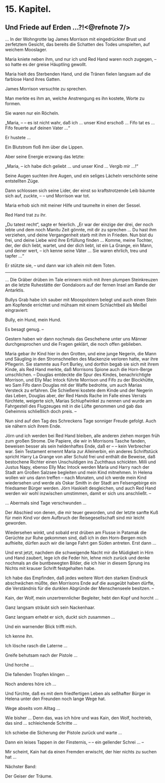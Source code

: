 15\. Kapitel.
=============

<h2>Und Friede auf Erden …?!<@refnote 7/></h2>

… In der Wohngrotte lag James Morrison mit eingedrückter Brust und zerfetztem Gesicht, das bereits die Schatten des Todes umspielten, auf weichem Mooslager.

Maria kniete neben ihm, und nur ich und Red Hand waren noch zugegen, – so hatte es der greise Häuptling gewollt.

Maria hielt des Sterbenden Hand, und die Tränen fielen langsam auf die farblose Hand ihres Gatten.

James Morrison versuchte zu sprechen.

Man merkte es ihm an, welche Anstrengung es ihn kostete, Worte zu formen.

Sie waren nur ein Röcheln.

„Maria, – – es ist nicht wahr, daß ich … unser Kind erschoß … Fifo tat es … Fifo feuerte auf deinen Vater …“

Er hustete …

Ein Blutstrom floß ihm über die Lippen.

Aber seine Energie erzwang das letzte:

„Maria, – ich habe dich geliebt … und unser Kind … Vergib mir …!“

Seine Augen suchten ihre Augen, und ein seliges Lächeln verschönte seine entstellten Züge.

Dann schlossen sich seine Lider, der einst so kraftstrotzende Leib bäumte sich auf, zuckte, – – und Morrison war tot.

Maria erhob sich mit meiner Hilfe und taumelte in einen der Sessel.

Red Hand trat zu ihr.

„Du tatest recht“, sagte er feierlich. „Er war der einzige der drei, der noch lebte und dem noch Manitu Zeit gönnte, mit dir zu sprechen … Du hast ihm verziehen, und deine Vergangenheit starb mit ihm in Frieden. Nun bist du frei, und deine Liebe wird ihre Erfüllung finden … Komme, meine Tochter, der, der dich liebt, wartet, und der dich liebt, ist ein La Grange, ein Mann, und deiner wert, – ich kenne seine Väter … Sie waren ehrlich, treu und tapfer …“

Er stützte sie, – und dann war ich allein mit dem Toten.

* * *

… Die Gräber drüben im Tale erinnern mich mit ihren plumpen Steinkreuzen an die letzte Ruhestätte der Gondaloors auf der fernen Insel am Rande der Antarktis.

Bullys Grab habe ich sauber mit Moospolstern belegt und auch einen Stein am Kopfende errichtet und mühsam mit einem Schlachtbeil als Meißel eingraviert:

Bully, ein Hund,
mein Hund.

Es besagt genug. –

Gestern haben wir dann nochmals das Geschehene unter uns Männer durchgesprochen und die Fragen geklärt, die noch offen geblieben.

Maria gebar ihr Kind hier in den Grotten, und eine junge Negerin, die Mann und Säugling in den Stromschnellen des Mackenzie verloren hatte, war ihre Pflegerin. Sie stammte aus Fort Burley, und dorthin begab sie sich mit ihrem Kinde, als Red Hand merkte, daß Morrisons Spione auch die Horn-Berge umschlichen. – Douglas entdeckte die Spur des Kindes, benachrichtigte Morrison, und Elly Mac Intock führte Morrison und Fifo zu der Blockhütte, wo Sam Fifo dann Douglas mit der Waffe bedrohte, um auch Marias Versteck zu erfahren. Die Schießerei kostete dem Kinde und der Negerin das Leben, Douglas aber, der Red Hands Rache im Falle eines Verrats fürchtete, weigerte sich, Marias Schlupfwinkel zu nennen und wurde am Fahrgestell des Flugzeuges mit in die Lüfte genommen und gab das Geheimnis schließlich doch preis. –

Nun sind auf den Tag des Schreckens Tage sonniger Freude gefolgt. Auch sie nähern sich ihrem Ende.

Jörn und ich werden bei Red Hand bleiben, alle anderen ziehen morgen früh zum großen Strome. Die Papiere, die wir in Morrisons Tasche fanden, beweisen besser als sein heldenhaftes Ende, daß er – – kein Verbrecher war. Sein Testament ernennt Maria zur Alleinerbin, ein anderes Schriftstück spricht Harry La Grange von aller Schuld frei und enthält die Beweise, daß bestochene Richter einen Unschuldigen ins Zuchthaus schickten. Milli und Justus Napy, ebenso Elly Mac Intock werden Maria und Harry nach der Stadt am Großen Salzsee begleiten und mein Kind mitnehmen. In Helena wollen wir uns dann treffen – nach Monaten, und ich werde mein Kind wiedersehen und werde als Oskar Smith in der Stadt am Felsengebirge ein friedsamer Bürger werden. Jörn Haskielt desgleichen, und auch Red Hand werden wir wohl inzwischen umstimmen, damit er sich uns anschließt. –

… Abermals sind Tage verschwunden …

Der Abschied von denen, die mir teuer geworden, und der letzte sanfte Kuß für mein Kind vor dem Aufbruch der Reisegesellschaft sind mir leicht geworden.

Wiedersehen winkt, und sobald erst drüben am Flusse in Patamak die Gerüchte zur Ruhe gekommen sind, daß ich in den Horn-Bergen mich aufhielte, dürfen auch wir die lange Fahrt gen Süden antreten. Erst dann …

Und erst jetzt, nachdem die schweigende Nacht mir die Müdigkeit in Hirn und Hand zaubert, lege ich die Feder hin, lehne mich zurück und denke nochmals an die buntbewegten Bilder, die ich hier in diesem Sprung ins Nichts mit krauser Schrift festgehalten habe.

Ich habe das Empfinden, daß jedes weitere Wort den starken Eindruck abschwächen müßte, den Morrisons Ende auf die ausgeübt haben dürfte, die Verständnis für die dunklen Abgründe der Menschenseele besitzen. –

Kain, der Wolf, mein unzertrennlicher Begleiter, hebt den Kopf und horcht …

Ganz langsam sträubt sich sein Nackenhaar.

Ganz langsam erhebt er sich, duckt sich zusammen …

Und ein warnender Blick trifft mich.

Ich kenne ihn.

Ich lösche rasch die Laterne …

Greife behutsam nach der Pistole …

Und horche …

Die fallenden Tropfen klingen …

Noch anderes höre ich …

Und fürchte, daß es mit dem friedfertigen Leben als seßhafter Bürger in Helena unter den Freunden noch lange Wege hat.

Wege abseits vom Alltag …

Wie bisher … Denn das, was ich höre und was Kain, den Wolf, hochtrieb, das sind … schleichende Schritte …

Ich schiebe die Sicherung der Pistole zurück und warte …

Dann ein leises Tappen in der Finsternis, – – ein gellender Schrei … –

Mir scheint, Kain hat da einen Fremden erwischt, der hier nichts zu suchen hat …


Nächster Band:

Der Geiser der Träume.

